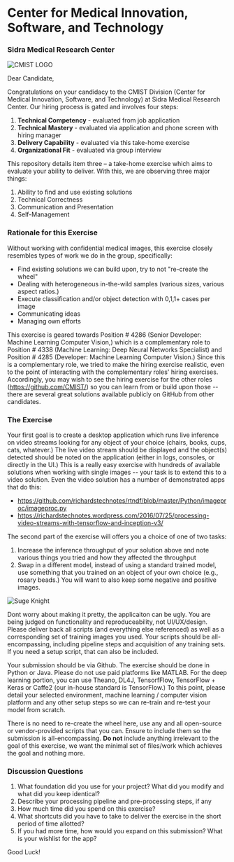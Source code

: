 # Center for Medical Innovation, Software, and Technology
### Sidra Medical Research Center
![](https://raw.githubusercontent.com/CMIST/HiringExercise_SeniorMLEngineer/master/logo_cmist.png "CMIST LOGO")

Dear Candidate,

Congratulations on your candidacy to the CMIST Division (Center for Medical Innovation, Software, and Technology) at Sidra Medical Research Center.  Our hiring process is gated and involves four steps:
1.	**Technical Competency** - evaluated from job application
2.	**Technical Mastery** - evaluated via application and phone screen with hiring manager
3.	**Delivery Capability** - evaluated via this take-home exercise
4.	**Organizational Fit** - evaluated via group interview 

This repository details item three – a take-home exercise which aims to evaluate your ability to deliver.  With this, we are observing three major things:
1.  Ability to find and use existing solutions
2.	Technical Correctness
3.	Communication and Presentation
4.	Self-Management

### Rationale for this Exercise
Without working with confidential medical images, this exercise closely resembles types of work we do in the group, specifically:
* Find existing solutions we can build upon, try to not "re-create the wheel"
* Dealing with heterogeneous in-the-wild samples (various sizes, various aspect ratios.)  
* Execute classification and/or object detection with 0,1,1+ cases per image
* Communicating ideas
* Managing own efforts 

This exercise is geared towards Position # 4286 (Senior Developer: Machine Learning Computer Vision,) which is a complementary role to Position # 4338 (Machine Learning: Deep Neural Networks Specialist) and Position # 4285 (Developer: Machine Learning Computer Vision.)  Since this is a complementary role, we tried to make the hiring exercise realistic, even to the point of interacting with the complementary roles' hiring exercises.  Accordingly, you may wish to see the hiring exercise for the other roles (https://github.com/CMIST/) so you can learn from or build upon those -- there are several great solutions available publicly on GitHub from other candidates.

### The Exercise

Your first goal is to create a desktop application which runs live inference on video streams looking for any object of your choice (chairs, books, cups, cats, whatever.)  The live video stream should be displayed and the object(s) detected should be noted on the application (either in logs, consoles, or directly in the UI.)  This is a really easy exercise with hundreds of available solutions when working with single images -- your task is to extend this to a video solution.  Even the video solution has a number of demonstrated apps that do this:
* https://github.com/richardstechnotes/rtndf/blob/master/Python/imageproc/imageproc.py
* https://richardstechnotes.wordpress.com/2016/07/25/processing-video-streams-with-tensorflow-and-inception-v3/

The second part of the exercise will offers you a choice of one of two tasks:
1. Increase the inference throughput of your solution above and note various things you tried and how they affected the throughput
2. Swap in a different model, instead of using a standard trained model, use something that you trained on an object of your own choice (e.g., rosary beads.) You will want to also keep some negative and positive images.

![](https://raw.githubusercontent.com/CMIST/HiringExercise_SeniorMLEngineer/master/sugeknight.png "Suge Knight")

Dont worry about making it pretty, the applicaiton can be ugly.  You are being judged on functionality and reproduceability, not UI/UX/design.  Please deliver back all scripts (and everything else referenced) as well as a corresponding set of training images you used.  Your scripts should be all-encompassing, including pipeline steps and acquisition of any training sets.  If you need a setup script, that can also be included.

Your submission should be via Github.  The exercise should be done in Python or Java.  Please do not use paid platforms like MATLAB.  For the deep learning portion, you can use Theano, DL4J, TensorfFlow, TensorFlow + Keras or Caffe2 (our in-house standard is TensorFlow.)  To this point, please detail your selected environment, machine learning / computer vision platform and any other setup steps so we can re-train and re-test your model from scratch.

There is no need to re-create the wheel here, use any and all open-source or vendor-provided scripts that you can.  Ensure to include them so the submission is all-encompassing.  **Do not** include anything irrelevant to the goal of this exercise, we want the minimal set of files/work which achieves the goal and nothing more.

### Discussion Questions
1.	What foundation did you use for your project?  What did you modify and what did you keep identical?
2.	Describe your processing pipeline and pre-processing steps, if any
3.	How much time did you spend on this exercise?
4.  What shortcuts did you have to take to deliver the exercise in the short period of time allotted?
5.	If you had more time, how would you expand on this submission?  What is your wishlist for the app?

Good Luck!